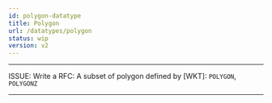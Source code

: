 ```yaml
---
id: polygon-datatype
title: Polygon
url: /datatypes/polygon
status: wip
version: v2
---
```


***
ISSUE: Write a RFC: A subset of polygon defined by [WKT]: `POLYGON`, `POLYGONZ`
***




